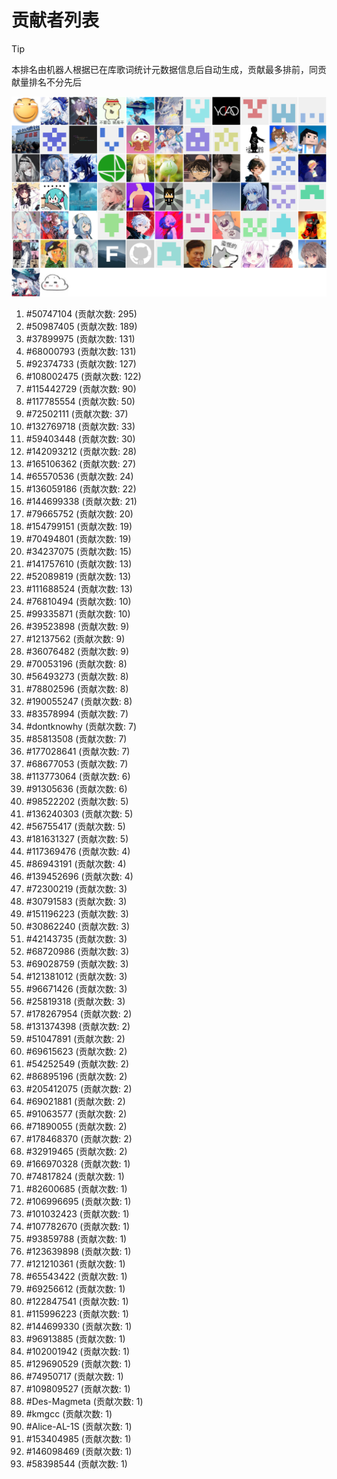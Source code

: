 # 贡献者列表

> [!TIP]
> 本排名由机器人根据已在库歌词统计元数据信息后自动生成，贡献最多排前，同贡献量排名不分先后

![贡献者头像画廊](./CONTRIBUTORS.svg)

1. #50747104 (贡献次数: 295)
2. #50987405 (贡献次数: 189)
3. #37899975 (贡献次数: 131)
4. #68000793 (贡献次数: 131)
5. #92374733 (贡献次数: 127)
6. #108002475 (贡献次数: 122)
7. #115442729 (贡献次数: 90)
8. #117785554 (贡献次数: 50)
9. #72502111 (贡献次数: 37)
10. #132769718 (贡献次数: 33)
11. #59403448 (贡献次数: 30)
12. #142093212 (贡献次数: 28)
13. #165106362 (贡献次数: 27)
14. #65570536 (贡献次数: 24)
15. #136059186 (贡献次数: 22)
16. #144699338 (贡献次数: 21)
17. #79665752 (贡献次数: 20)
18. #154799151 (贡献次数: 19)
19. #70494801 (贡献次数: 19)
20. #34237075 (贡献次数: 15)
21. #141757610 (贡献次数: 13)
22. #52089819 (贡献次数: 13)
23. #111688524 (贡献次数: 13)
24. #76810494 (贡献次数: 10)
25. #99335871 (贡献次数: 10)
26. #39523898 (贡献次数: 9)
27. #12137562 (贡献次数: 9)
28. #36076482 (贡献次数: 9)
29. #70053196 (贡献次数: 8)
30. #56493273 (贡献次数: 8)
31. #78802596 (贡献次数: 8)
32. #190055247 (贡献次数: 8)
33. #83578994 (贡献次数: 7)
34. #dontknowhy (贡献次数: 7)
35. #85813508 (贡献次数: 7)
36. #177028641 (贡献次数: 7)
37. #68677053 (贡献次数: 7)
38. #113773064 (贡献次数: 6)
39. #91305636 (贡献次数: 6)
40. #98522202 (贡献次数: 5)
41. #136240303 (贡献次数: 5)
42. #56755417 (贡献次数: 5)
43. #181631327 (贡献次数: 5)
44. #117369476 (贡献次数: 4)
45. #86943191 (贡献次数: 4)
46. #139452696 (贡献次数: 4)
47. #72300219 (贡献次数: 3)
48. #30791583 (贡献次数: 3)
49. #151196223 (贡献次数: 3)
50. #30862240 (贡献次数: 3)
51. #42143735 (贡献次数: 3)
52. #68720986 (贡献次数: 3)
53. #69028759 (贡献次数: 3)
54. #121381012 (贡献次数: 3)
55. #96671426 (贡献次数: 3)
56. #25819318 (贡献次数: 3)
57. #178267954 (贡献次数: 2)
58. #131374398 (贡献次数: 2)
59. #51047891 (贡献次数: 2)
60. #69615623 (贡献次数: 2)
61. #54252549 (贡献次数: 2)
62. #86895196 (贡献次数: 2)
63. #205412075 (贡献次数: 2)
64. #69021881 (贡献次数: 2)
65. #91063577 (贡献次数: 2)
66. #71890055 (贡献次数: 2)
67. #178468370 (贡献次数: 2)
68. #32919465 (贡献次数: 2)
69. #166970328 (贡献次数: 1)
70. #74817824 (贡献次数: 1)
71. #82600685 (贡献次数: 1)
72. #106996695 (贡献次数: 1)
73. #101032423 (贡献次数: 1)
74. #107782670 (贡献次数: 1)
75. #93859788 (贡献次数: 1)
76. #123639898 (贡献次数: 1)
77. #121210361 (贡献次数: 1)
78. #65543422 (贡献次数: 1)
79. #69256612 (贡献次数: 1)
80. #122847541 (贡献次数: 1)
81. #115996223 (贡献次数: 1)
82. #144699330 (贡献次数: 1)
83. #96913885 (贡献次数: 1)
84. #102001942 (贡献次数: 1)
85. #129690529 (贡献次数: 1)
86. #74950717 (贡献次数: 1)
87. #109809527 (贡献次数: 1)
88. #Des-Magmeta (贡献次数: 1)
89. #kmgcc (贡献次数: 1)
90. #Alice-AL-1S (贡献次数: 1)
91. #153404985 (贡献次数: 1)
92. #146098469 (贡献次数: 1)
93. #58398544 (贡献次数: 1)
